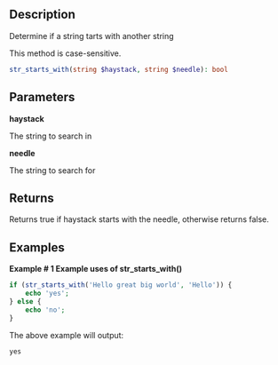 ## Description

Determine if a string tarts with another string

This method is case-sensitive.

```php
str_starts_with(string $haystack, string $needle): bool
```

## Parameters

**haystack**

The string to search in

**needle**

The string to search for

## Returns

Returns true if haystack starts with the needle, otherwise returns false.

## Examples

**Example # 1 Example uses of str_starts_with()**

```php
if (str_starts_with('Hello great big world', 'Hello')) {
    echo 'yes';
} else {
    echo 'no';
}
```

The above example will output:

```
yes
```